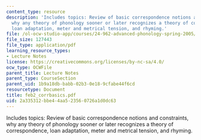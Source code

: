 ```yaml
---
content_type: resource
description: 'Includes topics: Review of basic correspondence notions and constraints,
  why any theory of phonology sooner or later recognizes a theory of correspondence,
  loan adaptation, meter and metrical tension, and rhyming.'
file: /ol-ocw-studio-app/courses/24-962-advanced-phonology-spring-2005/2a335312bbe44aa523560726a1d0dc63_feb2_corrbasics.pdf
file_size: 127443
file_type: application/pdf
learning_resource_types:
- Lecture Notes
license: https://creativecommons.org/licenses/by-nc-sa/4.0/
ocw_type: OCWFile
parent_title: Lecture Notes
parent_type: CourseSection
parent_uid: 1b9a18db-babb-02b3-0e18-9cfabe44f6cd
resourcetype: Document
title: feb2_corrbasics.pdf
uid: 2a335312-bbe4-4aa5-2356-0726a1d0dc63
---
```

Includes topics: Review of basic correspondence notions and constraints, why any theory of phonology sooner or later recognizes a theory of correspondence, loan adaptation, meter and metrical tension, and rhyming.